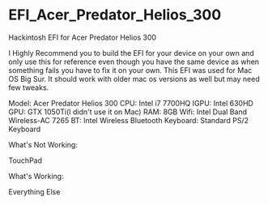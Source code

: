 # EFI_Acer_Predator_Helios_300
Hackintosh EFI for Acer Predator Helios 300

I Highly Recommend you to build the EFI for your device on your own and only use this for reference even though you have the same device as when something fails you have to fix it on your own.
This EFI was used for Mac OS Big Sur. It should work with older mac os versions as well but may need few tweaks.

Model: Acer Predator Helios 300
CPU: Intel i7 7700HQ
IGPU: Intel 630HD
GPU: GTX 1050Ti(I didn't use it on Mac)
RAM: 8GB
Wifi: Intel Dual Band Wireless-AC 7265
BT: Intel Wireless Bluetooth
Keyboard: Standard PS/2 Keyboard

What's Not Working:
 
TouchPad 

What's Working:

Everything Else




